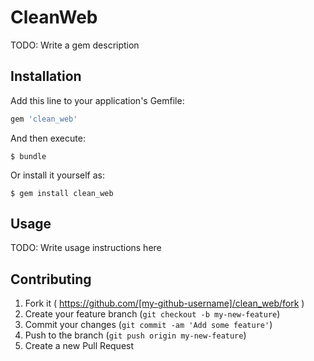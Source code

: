 # CleanWeb

TODO: Write a gem description

## Installation

Add this line to your application's Gemfile:

```ruby
gem 'clean_web'
```

And then execute:

    $ bundle

Or install it yourself as:

    $ gem install clean_web

## Usage

TODO: Write usage instructions here

## Contributing

1. Fork it ( https://github.com/[my-github-username]/clean_web/fork )
2. Create your feature branch (`git checkout -b my-new-feature`)
3. Commit your changes (`git commit -am 'Add some feature'`)
4. Push to the branch (`git push origin my-new-feature`)
5. Create a new Pull Request
